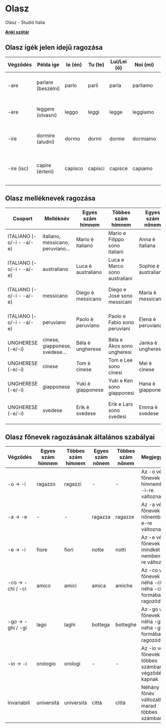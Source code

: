 # Olasz
Olasz - Studió Italia

[**Anki szótár**](https://github.com/Lensver65/Olasz/blob/main/Olasz%20-%20Studioitalia.txt)

## Olasz igék jelen idejű ragozása

| Végződés   | Példa ige              | Io (én)  | Tu (te)  | Lui/Lei (ő)  | Noi (mi)  | Voi (ti)  | Loro (ők)  | Megjegyzés |
|-----------|----------------------|---------|---------|------------|---------|---------|----------|----------------------------|
| -are      | parlare (beszélni)   | parlo   | parli   | parla      | parliamo | parlate | parlano  | Az -are végű igék szabályos ragozása |
| -ere      | leggere (olvasni)    | leggo   | leggi   | legge      | leggiamo | leggete | leggono  | Az -ere végű igék szabályos ragozása |
| -ire      | dormire (aludni)     | dormo   | dormi   | dorme      | dormiamo | dormite | dormono  | Az -ire végű igék egyik ragozási mintája |
| -ire (isc) | capire (érteni)      | capisco | capisci | capisce    | capiamo  | capite  | capiscono | Az -ire végű igék egy része ISC betoldással változik |

## Olasz melléknevek ragozása

| Csoport                      | Melléknév                           | Egyes szám hímnem      | Többes szám hímnem               | Egyes szám nőnem      | Többes szám nőnem                 |
|------------------------------|------------------------------------|------------------------|----------------------------------|----------------------|----------------------------------|
| ITALIANO (-o/-i - -a/-e)     | italiano, messicano, peruviano…   | Mario è italiano      | Mario e Filippo sono italiani   | Anna è italiana      | Anna e Carla sono italiane       |
| ITALIANO (-o/-i - -a/-e)     | australiano                       | Luca è australiano    | Luca e Marco sono australiani   | Sophie è australiana | Sophie e Olivia sono australiane |
| ITALIANO (-o/-i - -a/-e)     | messicano                         | Diego è messicano     | Diego e José sono messicani     | Maria è messicana    | Maria e Camila sono messicane    |
| ITALIANO (-o/-i - -a/-e)     | peruviano                         | Paolo è peruviano     | Paolo e Fabio sono peruviani    | Elena è peruviana    | Elena e Laura sono peruviane     |
| UNGHERESE (-e/-i)            | cinese, giapponese, svedese…      | Béla è ungherese      | Béla e Ákos sono ungheresi      | Janka è ungherese    | Janka e Éva sono ungheresi       |
| UNGHERESE (-e/-i)            | cinese                            | Tom è cinese          | Tom e Lee sono cinesi           | Mei è cinese         | Mei e Lin sono cinesi            |
| UNGHERESE (-e/-i)            | giapponese                        | Yuki è giapponese     | Yuki e Ken sono giapponesi      | Hana è giapponese    | Hana e Aiko sono giapponesi      |
| UNGHERESE (-e/-i)            | svedese                           | Erik è svedese        | Erik e Lars sono svedesi        | Emma è svedese       | Emma e Ingrid sono svedesi       |


## Olasz főnevek ragozásának általános szabályai

| Végződés         | Egyes szám hímnem | Többes szám hímnem | Egyes szám nőnem | Többes szám nőnem | Megjegyzés |
|-----------------|------------------|------------------|------------------|------------------|----------------------------------------------|
| -o → -i         | ragazzo          | ragazzi          | -                | -                | Az -o végű főnevek hímnemben -i-re változnak |
| -a → -e         | -                | -                | ragazza          | ragazze          | Az -a végű főnevek nőnemben -e-re változnak |
| -e → -i         | fiore            | fiori            | notte            | notti            | Az -e végű főnevek mindkét nemben -i-re változnak |
| -co → -chi / -ci | amico           | amici            | amica            | amiche           | Az -co végű főnevek néha -chi, néha -ci formában ragozódnak |
| -go → -ghi / -gi | lago            | laghi            | bottega          | botteghe         | Az -go végű főnevek néha -ghi, néha -gi formában ragozódnak |
| -io → -i        | orologio         | orologi          | -                | -                | Az -io végű főnevek többes számban -i végződést kapnak |
| Invariabili     | università       | università       | città            | città            | Néhány főnév változatlan marad többes számban |
